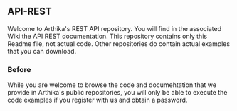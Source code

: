 ## API-REST
Welcome to Arthika's REST API repository.
You will find in the associated Wiki the API REST documentation.
This repository contains only this Readme file, not actual code.
Other repositories do contain actual examples that you can download.
### Before 
While you are welcome to browse the code and documehtation that we provide in Arthika's public repositories, you will only be able to execute the code examples if you register with us and obtain a password.
